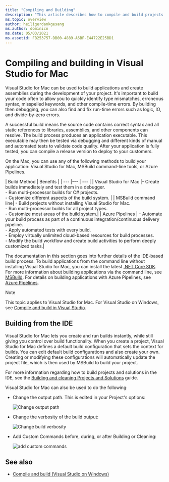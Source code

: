 ```yaml
---
title: "Compiling and Building"
description: "This article describes how to compile and build projects and solutions in Visual Studio for Mac"
ms.topic: overview
author: heiligerdankgesang
ms.author: dominicn
ms.date: 05/03/2021
ms.assetid: FB253757-DB00-4889-A6BF-E44722E25BD1
---
```


# Compiling and building in Visual Studio for Mac

Visual Studio for Mac can be used to build applications and create assemblies during the development of your project. It's important to build your code often to allow you to quickly identify type mismatches, erroneous syntax, misspelled keywords, and other compile-time errors. By building then debugging, you can also find and fix run-time errors such as logic, IO, and divide-by-zero errors.

A successful build means the source code contains correct syntax and all static references to libraries, assemblies, and other components can resolve. The build process produces an application executable. This executable may then be tested via debugging and different kinds of manual and automated tests to validate code quality. After your application is fully tested, you can compile a release version to deploy to your customers.

On the Mac, you can use any of the following methods to build your application: Visual Studio for Mac, MSBuild command-line tools, or Azure Pipelines.

| Build Method | Benefits |
| --- |--- | --- |
| Visual Studio for Mac |- Create builds immediately and test them in a debugger.<br />- Run multi-processor builds for C# projects.<br />-   Customize different aspects of the build system. |
| MSBuild command line| - Build projects without installing Visual Studio for Mac.<br />- Run multi-processor builds for all project types.<br />-   Customize most areas of the build system.|
| Azure Pipelines | - Automate your build process as part of a continuous integration/continuous delivery pipeline.<br />- Apply automated tests with every build.<br />- Employ virtually unlimited cloud-based resources for build processes.<br />- Modify the build workflow and create build activities to perform deeply customized tasks.|

The documentation in this section goes into further details of the IDE-based build process. To build applications from the command line without installing Visual Studio for Mac, you can install the latest [.NET Core SDK](https://dotnet.microsoft.com/download). For more information about building applications via the command line, see [MSBuild](/visualstudio/msbuild/msbuild). For details on building applications with Azure Pipelines, see [Azure Pipelines](/azure/devops/pipelines).


> [!NOTE]
> This topic applies to Visual Studio for Mac. For Visual Studio on Windows, see [Compile and build in Visual Studio](/visualstudio/ide/compiling-and-building-in-visual-studio).


## Building from the IDE

Visual Studio for Mac lets you create and run builds instantly, while still giving you control over build functionality. When you create a project, Visual Studio for Mac defines a default build configuration that sets the context for builds. You can edit default build configurations and also create your own. Creating or modifying these configurations will automatically update the project file, which is then used by MSBuild to build your project.

For more information regarding how to build projects and solutions in the IDE, see the [Building and cleaning Projects and Solutions](building-and-cleaning-projects-and-solutions.md) guide.

Visual Studio for Mac can also be used to do the following:

* Change the output path. This is edited in your Project's options:

    ![Change output path](media/compiling-and-building-image4.png)

* Change the verbosity of the build output:

    ![Change build verbosity](media/compiling-and-building-image5.png)

* Add Custom Commands before, during, or after Building or Cleaning:

    ![add custom commands](media/compiling-and-building-image6.png)


## See also

- [Compile and build (Visual Studio on Windows)](/visualstudio/ide/compiling-and-building-in-visual-studio)
